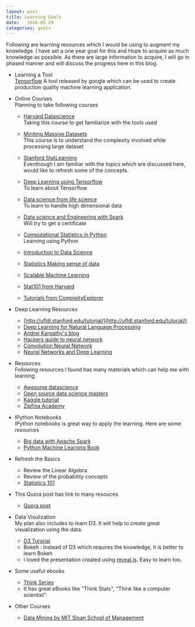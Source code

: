 ```yaml
---
layout: post
title: Learning Goals
date:   2016-05-29
categories: goals
---
```


Following are learning resources which I would be using to 
augment my knowledge. I have set a one year goal for this and 
Hope to acquire as much knowledge as possible. 
As there are large information to acquire, I will go in phased 
manner and will discuss the progress here in this blog.

* Learning a Tool  
  [Tensorflow](https://www.tensorflow.org) A tool released by 
  google which can be used to create production quality machine 
  learning application.
  
* Online Courses  
Planning to take following courses  
   * [Harvard Datascience](http://cs109.github.io/2015/pages/videos.html)  
     Taking this course to get familiarize with the tools used
 
   * [Miniting Massive Datasets](https://www.coursera.org/course/mmds)  
     This course is to understand the complexity involved while processing large dataset
   
   * [Stanford StatLearning](https://lagunita.stanford.edu/courses/HumanitiesScience/StatLearning/Winter2014/about)  
     Eventhough I am familiar with the topics which are discussed here, would like to refresh some of the concepts.</li>

   * [Deep Learning using Tensorflow](https://www.udacity.com/course/deep-learning--ud730)  
     To learn about Tensorflow

   * [Data science from life science](https://www.edx.org/course/data-analysis-life-sciences-4-high-harvardx-ph525-4x-0)  
     To learn to handle high dimensional data
    
   * [Data science and Engineering with Spark](https://www.edx.org/xseries/data-science-engineering-spark#courses)   
     Will try to get a certificate
   
   * [Computational Statistics in Python](http://people.duke.edu/~ccc14/sta-663/index.html)  
     Learning using Python
   
   * [Introduction to Data Science](https://www.coursera.org/course/datasci)
   * [Statistics Making sense of data](https://www.coursera.org/course/introstats)
   * [Scalable Machine Learning](https://courses.edx.org/courses/BerkeleyX/CS190.1x/1T2015/info)
   * [Stat101 from Harvard](http://isites.harvard.edu/icb/icb.do?keyword=k101665)
   * [Tutorials from CompleityExplorer](https://www.complexityexplorer.org/tutorials)


* Deep Learning Resources  
   * [http://ufldl.stanford.edu/tutorial/](http://ufldl.stanford.edu/tutorial/)
   * [Deep Learning for Natural Language Processing](http://cs224d.stanford.edu/syllabus.html)
   * [Andrej Karpathy's blog](http://karpathy.github.io/)
   * [Hackers guide to neural network](http://karpathy.github.io/neuralnets/)
   * [Convolution Neural Network](http://cs231n.github.io/)
   * [Neural Networks and Deep Learning](http://neuralnetworksanddeeplearning.com/)

* Resources  
  Following resources I found has many materials which can help me with learning.
  
  * [Awesome datascience](https://github.com/okulbilisim/awesome-datascience)
  * [Open source data science masters](http://datasciencemasters.org/)
  * [Kaggle tutorial](https://www.kaggle.com/wiki/Tutorials)
  * [Zipfina Academy](http://www.zipfianacademy.com/blog/post/46864003608/a-practical-intro-to-data-science)

* IPython Notebooks  
  IPython notebooks is great way to apply the learning. 
  Here are some resources
  
  * [Big data with Apache Spark](https://katrinadataing.wordpress.com/2015/12/29/big-data-with-apache-spark/)
  * [Python Machine Learning Book](https://github.com/rasbt/python-machine-learning-book)

* Refresh the Basics
  * Review the Linear Algebra
  * Review of the probability concepts
  * [Statistics 101](http://projects.iq.harvard.edu/stat110/youtube)

* This Quora post has link to many resouces
  * [Quora post](https://www.quora.com/How-can-I-become-a-data-scientist-1)


* Data Visulization  
  My plan also includes to learn D3. It will help to create great visualization using the data.
  
  * [D3 Turorial](https://www.dashingd3js.com/table-of-contents)
  * Bokeh : Instead of D3 which requires the knowledge, it is better to learn Bokeh
  * I loved the presentation created using [reveal.js](http://lab.hakim.se/reveal-js/). Easy to learn too.

* Some useful ebooks
  * [Think Series](http://greenteapress.com/wp/)
  * It has great eBooks like "Think Stats", "Think like a computer scientist".

* Other Courses
  * [Data Mining by MIT Sloan School of Management](http://ocw.mit.edu/courses/sloan-school-of-management/15-062-data-mining-spring-2003/lecture-notes/)
